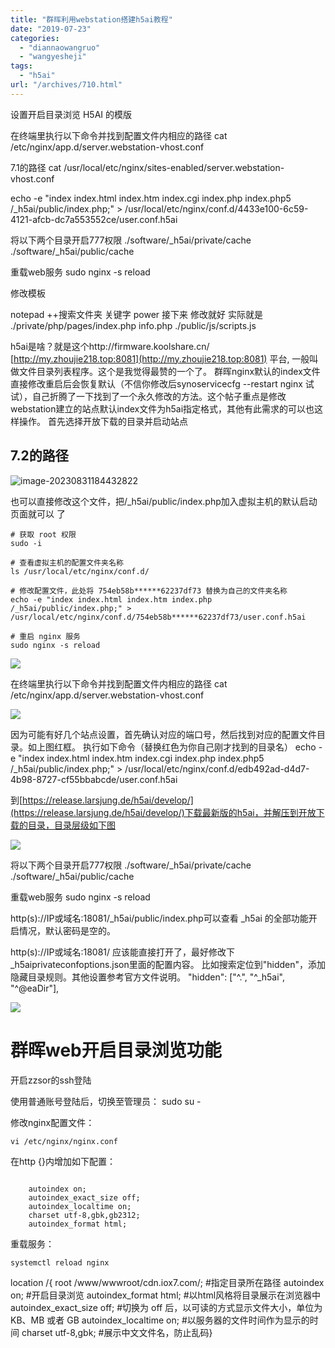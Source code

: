 ```yaml
---
title: "群晖利用webstation搭建h5ai教程"
date: "2019-07-23"
categories: 
  - "diannaowangruo"
  - "wangyesheji"
tags: 
  - "h5ai"
url: "/archives/710.html"
---
```


设置开启目录浏览 H5AI 的模版

在终端里执行以下命令并找到配置文件内相应的路径 cat /etc/nginx/app.d/server.webstation-vhost.conf

7.1的路径 cat /usr/local/etc/nginx/sites-enabled/server.webstation-vhost.conf

echo -e "index index.html index.htm index.cgi index.php index.php5 /\_h5ai/public/index.php;" > /usr/local/etc/nginx/conf.d/4433e100-6c59-4121-afcb-dc7a553552ce/user.conf.h5ai

将以下两个目录开启777权限 ./software/\_h5ai/private/cache ./software/\_h5ai/public/cache

重载web服务 sudo nginx -s reload

修改模板

notepad ++搜索文件夹 关键字 power 接下来 修改就好 实际就是 ./private/php/pages/index.php info.php ./public/js/scripts.js

h5ai是啥？就是这个http://firmware.koolshare.cn/ [](http://my.zhoujie218.top:8081)[http://my.zhoujie218.top:8081](http://my.zhoujie218.top:8081) 平台, 一般叫做文件目录列表程序。这个是我觉得最赞的一个了。 群晖nginx默认的index文件直接修改重启后会恢复默认（不信你修改后synoservicecfg --restart nginx 试试），自己折腾了一下找到了一个永久修改的方法。这个帖子重点是修改webstation建立的站点默认index文件为h5ai指定格式，其他有此需求的可以也这样操作。 首先选择开放下载的目录并启动站点

## 7.2的路径

![image-20230831184432822](https://img-cloud.zhoujie218.top/2023/08/108e381418dd8d12cd56907a5000bdd8.png)

也可以直接修改这个文件，把/\_h5ai/public/index.php加入虚拟主机的默认启动页面就可以 了

```
# 获取 root 权限
sudo -i

# 查看虚拟主机的配置文件夹名称
ls /usr/local/etc/nginx/conf.d/

# 修改配置文件，此处将 754eb58b******62237df73 替换为自己的文件夹名称
echo -e "index index.html index.htm index.php /_h5ai/public/index.php;" > /usr/local/etc/nginx/conf.d/754eb58b******62237df73/user.conf.h5ai

# 重启 nginx 服务
sudo nginx -s reload
```

![](https://img-cloud.zhoujie218.top/wp-content/uploads/2019/07/201647ab2nk5piaxc51ap120190723-1.png)

在终端里执行以下命令并找到配置文件内相应的路径 cat /etc/nginx/app.d/server.webstation-vhost.conf

![](https://img-cloud.zhoujie218.top/wp-content/uploads/2019/07/201648q51ulzkn2nsjakj220190723-1.png)

因为可能有好几个站点设置，首先确认对应的端口号，然后找到对应的配置文件目录。如上图红框。 执行如下命令（替换红色为你自己刚才找到的目录名） echo -e "index index.html index.htm index.cgi index.php index.php5 /\_h5ai/public/index.php;" > /usr/local/etc/nginx/conf.d/edb492ad-d4d7-4b98-8727-cf55bbabcde/user.conf.h5ai

到[](https://release.larsjung.de/h5ai/develop/)[https://release.larsjung.de/h5ai/develop/](https://release.larsjung.de/h5ai/develop/)下载最新版的h5ai，并解压到开放下载的目录，目录层级如下图

![](http://img-cloud.zhoujie218.top/wp-content/uploads/2019/07/202330f4b941ccgmlm6ogg20190723-1.png)

将以下两个目录开启777权限 ./software/\_h5ai/private/cache ./software/\_h5ai/public/cache

重载web服务 sudo nginx -s reload

http(s)://IP或域名:18081/\_h5ai/public/index.php可以查看 \_h5ai 的全部功能开启情况，默认密码是空的。

http(s)://IP或域名:18081/ 应该能直接打开了，最好修改下\_h5aiprivateconfoptions.json里面的配置内容。 比如搜索定位到"hidden"，添加隐藏目录规则。其他设置参考官方文件说明。 "hidden": \["^.", "^\_h5ai", "^@eaDir"\],

![](http://img-cloud.zhoujie218.top/wp-content/uploads/2019/07/201649nrodmdx8r48hdd0720190723-1.png)

# 群晖web开启目录浏览功能

开启zzsor的ssh登陆

使用普通账号登陆后，切换至管理员： sudo su -

修改nginx配置文件：

```
vi /etc/nginx/nginx.conf
```

在http {}内增加如下配置：

```

    autoindex on;
    autoindex_exact_size off;
    autoindex_localtime on;
    charset utf-8,gbk,gb2312;
    autoindex_format html;
```

重载服务：

```
systemctl reload nginx
```

location /{ root /www/wwwroot/cdn.iox7.com/; #指定目录所在路径 autoindex on; #开启目录浏览 autoindex\_format html; #以html风格将目录展示在浏览器中 autoindex\_exact\_size off; #切换为 off 后，以可读的方式显示文件大小，单位为 KB、MB 或者 GB autoindex\_localtime on; #以服务器的文件时间作为显示的时间 charset utf-8,gbk; #展示中文文件名，防止乱码}
